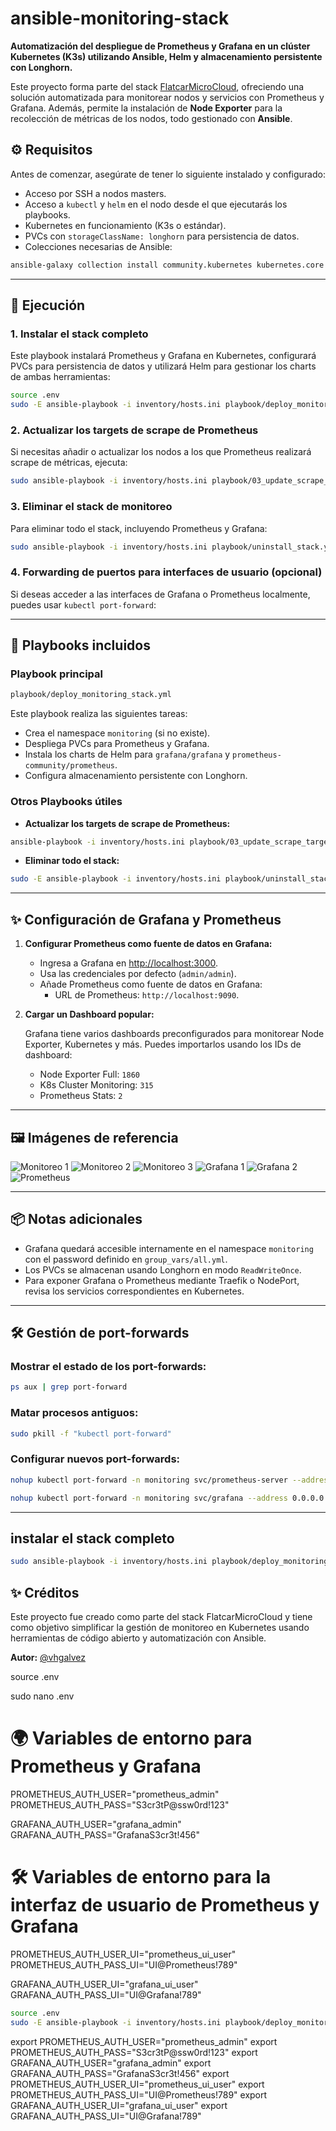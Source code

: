 # ansible-monitoring-stack

**Automatización del despliegue de Prometheus y Grafana en un clúster Kubernetes (K3s) utilizando Ansible, Helm y almacenamiento persistente con Longhorn.**

Este proyecto forma parte del stack [FlatcarMicroCloud](https://github.com/vhgalvez/FlatcarMicroCloud), ofreciendo una solución automatizada para monitorear nodos y servicios con Prometheus y Grafana. Además, permite la instalación de **Node Exporter** para la recolección de métricas de los nodos, todo gestionado con **Ansible**.


## ⚙️ Requisitos

Antes de comenzar, asegúrate de tener lo siguiente instalado y configurado:

- Acceso por SSH a nodos masters.
- Acceso a `kubectl` y `helm` en el nodo desde el que ejecutarás los playbooks.
- Kubernetes en funcionamiento (K3s o estándar).
- PVCs con `storageClassName: longhorn` para persistencia de datos.
- Colecciones necesarias de Ansible:

```bash
ansible-galaxy collection install community.kubernetes kubernetes.core
```

---

## 🎯 Ejecución

### 1. Instalar el stack completo

Este playbook instalará Prometheus y Grafana en Kubernetes, configurará PVCs para persistencia de datos y utilizará Helm para gestionar los charts de ambas herramientas:

```bash
source .env
sudo -E ansible-playbook -i inventory/hosts.ini playbook/deploy_monitoring_stack.yml
```

### 2. Actualizar los targets de scrape de Prometheus

Si necesitas añadir o actualizar los nodos a los que Prometheus realizará scrape de métricas, ejecuta:

```bash
sudo ansible-playbook -i inventory/hosts.ini playbook/03_update_scrape_targets.yml
```

### 3. Eliminar el stack de monitoreo

Para eliminar todo el stack, incluyendo Prometheus y Grafana:

```bash
sudo ansible-playbook -i inventory/hosts.ini playbook/uninstall_stack.yml
```

### 4. Forwarding de puertos para interfaces de usuario (opcional)

Si deseas acceder a las interfaces de Grafana o Prometheus localmente, puedes usar `kubectl port-forward`:

---

## 🔧 Playbooks incluidos

### Playbook principal

```bash
playbook/deploy_monitoring_stack.yml
```

Este playbook realiza las siguientes tareas:

- Crea el namespace `monitoring` (si no existe).
- Despliega PVCs para Prometheus y Grafana.
- Instala los charts de Helm para `grafana/grafana` y `prometheus-community/prometheus`.
- Configura almacenamiento persistente con Longhorn.

### Otros Playbooks útiles

- **Actualizar los targets de scrape de Prometheus:**

```bash
ansible-playbook -i inventory/hosts.ini playbook/03_update_scrape_targets.yml
```

- **Eliminar todo el stack:**

```bash
sudo -E ansible-playbook -i inventory/hosts.ini playbook/uninstall_stack.yml
```

---

## ✨ Configuración de Grafana y Prometheus

1. **Configurar Prometheus como fuente de datos en Grafana:**

   - Ingresa a Grafana en [http://localhost:3000](http://localhost:3000).
   - Usa las credenciales por defecto (`admin/admin`).
   - Añade Prometheus como fuente de datos en Grafana:
     - URL de Prometheus: `http://localhost:9090`.

2. **Cargar un Dashboard popular:**

   Grafana tiene varios dashboards preconfigurados para monitorear Node Exporter, Kubernetes y más. Puedes importarlos usando los IDs de dashboard:

   - Node Exporter Full: `1860`
   - K8s Cluster Monitoring: `315`
   - Prometheus Stats: `2`

---

## 🖼 Imágenes de referencia

![Monitoreo 1](image/monitoreo_01.png)
![Monitoreo 2](image/monitoreo_02.png)
![Monitoreo 3](image/monitoreo_03.png)
![Grafana 1](image/monitoreo_grafana_01.png)
![Grafana 2](image/monitoreo_grafana_02.png)
![Prometheus](image/monitoreo_prometheus.png)

---

## 📦 Notas adicionales

- Grafana quedará accesible internamente en el namespace `monitoring` con el password definido en `group_vars/all.yml`.
- Los PVCs se almacenan usando Longhorn en modo `ReadWriteOnce`.
- Para exponer Grafana o Prometheus mediante Traefik o NodePort, revisa los servicios correspondientes en Kubernetes.

---

## 🛠 Gestión de port-forwards

### Mostrar el estado de los port-forwards:

```bash
ps aux | grep port-forward
```

### Matar procesos antiguos:

```bash
sudo pkill -f "kubectl port-forward"
```

### Configurar nuevos port-forwards:

```bash
nohup kubectl port-forward -n monitoring svc/prometheus-server --address 0.0.0.0 32001:80 > /tmp/prometheus-port-forward.log 2>&1 &

nohup kubectl port-forward -n monitoring svc/grafana --address 0.0.0.0 32002:3000 > /tmp/grafana-port-forward.log 2>&1 &
```

---

## instalar el stack completo
```bash
sudo ansible-playbook -i inventory/hosts.ini playbook/deploy_monitoring_stack.yml
```

## ✨ Créditos

Este proyecto fue creado como parte del stack FlatcarMicroCloud y tiene como objetivo simplificar la gestión de monitoreo en Kubernetes usando herramientas de código abierto y automatización con Ansible.

**Autor:** [@vhgalvez](https://github.com/vhgalvez)

source .env

sudo nano .env

# 🌍 Variables de entorno para Prometheus y Grafana
PROMETHEUS_AUTH_USER="prometheus_admin"
PROMETHEUS_AUTH_PASS="S3cr3tP@ssw0rd!123"

GRAFANA_AUTH_USER="grafana_admin"
GRAFANA_AUTH_PASS="GrafanaS3cr3t!456"

# 🛠️ Variables de entorno para la interfaz de usuario de Prometheus y Grafana
PROMETHEUS_AUTH_USER_UI="prometheus_ui_user"
PROMETHEUS_AUTH_PASS_UI="UI@Prometheus!789"

GRAFANA_AUTH_USER_UI="grafana_ui_user"
GRAFANA_AUTH_PASS_UI="UI@Grafana!789"



```bash
source .env
sudo -E ansible-playbook -i inventory/hosts.ini playbook/deploy_monitoring_stack.yml
```

export PROMETHEUS_AUTH_USER="prometheus_admin"
export PROMETHEUS_AUTH_PASS="S3cr3tP@ssw0rd!123"
export GRAFANA_AUTH_USER="grafana_admin"
export GRAFANA_AUTH_PASS="GrafanaS3cr3t!456"
export PROMETHEUS_AUTH_USER_UI="prometheus_ui_user"
export PROMETHEUS_AUTH_PASS_UI="UI@Prometheus!789"
export GRAFANA_AUTH_USER_UI="grafana_ui_user"
export GRAFANA_AUTH_PASS_UI="UI@Grafana!789"
